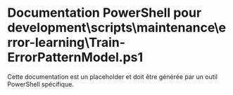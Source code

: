 # Documentation PowerShell pour development\scripts\maintenance\error-learning\Train-ErrorPatternModel.ps1

Cette documentation est un placeholder et doit être générée par un outil PowerShell spécifique.
